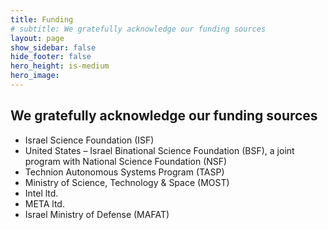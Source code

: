 ```yaml
---
title: Funding
# subtitle: We gratefully acknowledge our funding sources
layout: page
show_sidebar: false
hide_footer: false
hero_height: is-medium
hero_image: 
---
```


## We gratefully acknowledge our funding sources

- Israel Science Foundation (ISF)
- United States – Israel Binational Science Foundation (BSF), a joint program with National Science Foundation (NSF)
- Technion Autonomous Systems Program (TASP)
- Ministry of Science, Technology & Space (MOST)
- Intel ltd.
- META ltd.
- Israel Ministry of Defense (MAFAT)

